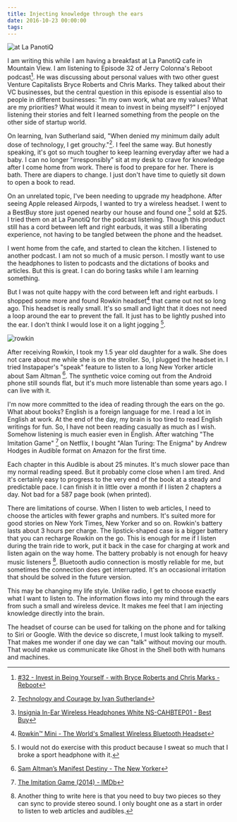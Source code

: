 ```yaml
---
title: Injecting knowledge through the ears
date: 2016-10-23 00:00:00
tags:
---
```


![at La PanotiQ](https://c2.staticflickr.com/8/7578/30206284406_7586ab595b_c.jpg)

I am writing this while I am having a breakfast at La PanotiQ cafe in Mountain
View.  I am listening to Episode 32 of Jerry Colonna's Reboot podcast[^reboot].
He was discussing about personal values with two other guest Venture
Capitalists Bryce Roberts and Chris Marks. They talked about their VC
businesses, but the central question in this episode is essential also to
people in different businesses: "In my own work, what are my values? What are
my priorities? What would it mean to invest in being myself?" I enjoyed
listening their stories and felt I learned something from the people on the
other side of startup world.

On learning, Ivan Sutherland said, "When denied my minimum daily adult dose of
technology, I get grouchy."[^sutherland]. I feel the same way. But honestly
speaking, it's got so much tougher to keep learning everyday after we had a
baby. I can no longer "irresponsibly" sit at my desk to crave for knowledge
after I come home from work. There is food to prepare for her. There is bath.
There are diapers to change. I just don't have time to quietly sit down
to open a book to read.

On an unrelated topic, I've been needing to upgrade my headphone. After seeing
Apple released Airpods, I wanted to try a wireless headset. I went to a
BestBuy store just opened nearby our house and found one [^insignia] sold at
$25. I tried them on at La PanotiQ for the podcast listening. Though this
product still has a cord between left and right earbuds, it was still a
liberating experience, not having to be tangled between the phone and the headset.

I went home from the cafe, and started to clean the kitchen. I listened to
another podcast.  I am not so much of a music person. I mostly want to use the
headphones to listen to podcasts and the dictations of books and articles. But
this is great. I can do boring tasks while I am learning something.

But I was not quite happy with the cord between left and right earbuds. I
shopped some more and found Rowkin headset[^rowkin] that came out not so long
ago.  This headset is really small. It's so small and light that it does not
need a loop around the ear to prevent the fall. It just has to be lightly
pushed into the ear. I don't think I would lose it on a light jogging
[^exercise].

![rowkin](https://c2.staticflickr.com/6/5349/30236320921_4ffcc9b225_z.jpg)

After receiving Rowkin, I took my 1.5 year old daughter for a walk. She does
not care about me while she is on the stroller. So, I plugged the headset in.
I tried Instapaper's "speak" feature to listen to a long New Yorker article
about Sam Altman [^altman]. The synthetic voice coming out from the Android
phone still sounds flat, but it's much more listenable than some years ago. I
can live with it.

I'm now more committed to the idea of reading through the ears on the go. What
about books? English is a foreign language for me. I read a lot in English
at work. At the end of the day, my brain is too tired to read English writings
for fun. So, I have not been reading casually as much as I wish. Somehow
listening is much easier even in English. After watching "The Imitation Game"
[^imitation] on Netflix, I bought "Alan Turing: The Enigma" by Andrew Hodges
in Audible format on Amazon for the first time.

Each chapter in this Audible is about 25 minutes. It's much slower pace than my
normal reading speed. But it probably come close when I am tired. And it's
certainly easy to progress to the very end of the book at a steady and
predictable pace. I can finish it in little over a month if I listen 2 chapters
a day. Not bad for a 587 page book (when printed).

There are limitations of course. When I listen to web articles, I need to
choose the articles with fewer graphs and numbers. It's suited more for good
stories on New York Times, New Yorker and so on. Rowkin's battery lasts about
3 hours per charge. The lipstick-shaped case is a bigger battery that you can
recharge Rowkin on the go. This is enough for me if I listen during the train
ride to work, put it back in the case for charging at work and listen again on
the way home. The battery probably is not enough for heavy music listeners
[^stereo]. Bluetooth audio connection is mostly reliable for me, but sometimes
the connection does get interrupted. It's an occasional irritation that should
be solved in the future version.

This may be changing my life style. Unlike radio, I get to choose exactly what
I want to listen to. The information flows into my mind through the ears from
such a small and wireless device. It makes me feel that I am injecting
knowledge directly into the brain.

The headset of course can be used for talking on the phone and for talking to
Siri or Google. With the device so discrete, I must look talking to myself.
That makes me wonder if one day we can "talk" without moving our mouth. That
would make us communicate like Ghost in the Shell both with humans and
machines.

[^reboot]: [#32 - Invest in Being Yourself - with Bryce Roberts and Chris Marks - Reboot](https://www.reboot.io/episode/32-invest-in-being-yourself-with-bryce-roberts-and-chris-marks/)
[^sutherland]: [Technology and Courage by Ivan Sutherland](http://vlsicad.ucsd.edu/Research/Advice/technologyAndCourage.pdf)
[^insignia]: [Insignia In-Ear Wireless Headphones White NS-CAHBTEP01 - Best Buy](http://www.bestbuy.com/site/insignia-in-ear-wireless-headphones-white/5053000.p?skuId=5053000)
[^rowkin]: [Rowkin™ Mini - The World's Smallest Wireless Bluetooth Headset](http://www.rowkin.com/)
[^exercise]: I would not do exercise with this product because I sweat so much that I broke a sport headphone with it.
[^altman]: [Sam Altman’s Manifest Destiny - The New Yorker](http://www.newyorker.com/magazine/2016/10/10/sam-altmans-manifest-destiny)
[^imitation]: [The Imitation Game (2014) - IMDb](http://www.imdb.com/title/tt2084970/)
[^stereo]: Another thing to write here is that you need to buy two pieces so they can sync to provide stereo sound. I only bought one as a start in order to listen to web articles and audibles.

